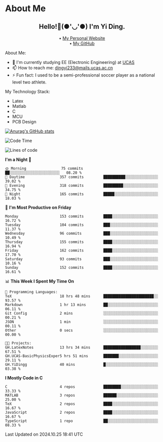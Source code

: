 # About Me

<h2 style="text-align:center;"> Hello!👋(●'◡'●) I'm Yi Ding.</h2>

<div style="text-align:center;">
  • <a href="https://yidingg.github.io/YiDingg">My Personal Website</a><br>
  • <a href="https://github.com/YiDingg">My GitHub</a>
</div>

About Me:
- 🔭 I'm currently studying EE (Electronic Engineering) at [UCAS](https://www.ucas.ac.cn/)
- 📫 How to reach me: dingyi233@mails.ucas.ac.cn
- ⚡ Fun fact: I used to be a semi-professional soccer player as a national level two athlete.

My Technology Stack:
- Latex
- Matlab
- C
- MCU
- PCB Design

[![Anurag's GitHub stats](https://github-readme-stats.vercel.app/api?username=YiDingg)](https://github.com/anuraghazra/github-readme-stats)

<!--START_SECTION:waka-->
![Code Time](http://img.shields.io/badge/Code%20Time-632%20hrs%2057%20mins-blue)

![Lines of code](https://img.shields.io/badge/From%20Hello%20World%20I%27ve%20Written-607.2%20thousand%20lines%20of%20code-blue)

**I'm a Night 🦉** 

```text
🌞 Morning                75 commits          ██░░░░░░░░░░░░░░░░░░░░░░░   08.20 % 
🌆 Daytime                357 commits         ██████████░░░░░░░░░░░░░░░   39.02 % 
🌃 Evening                318 commits         █████████░░░░░░░░░░░░░░░░   34.75 % 
🌙 Night                  165 commits         █████░░░░░░░░░░░░░░░░░░░░   18.03 % 
```
📅 **I'm Most Productive on Friday** 

```text
Monday                   153 commits         ████░░░░░░░░░░░░░░░░░░░░░   16.72 % 
Tuesday                  104 commits         ███░░░░░░░░░░░░░░░░░░░░░░   11.37 % 
Wednesday                96 commits          ███░░░░░░░░░░░░░░░░░░░░░░   10.49 % 
Thursday                 155 commits         ████░░░░░░░░░░░░░░░░░░░░░   16.94 % 
Friday                   162 commits         ████░░░░░░░░░░░░░░░░░░░░░   17.70 % 
Saturday                 93 commits          ███░░░░░░░░░░░░░░░░░░░░░░   10.16 % 
Sunday                   152 commits         ████░░░░░░░░░░░░░░░░░░░░░   16.61 % 
```


📊 **This Week I Spent My Time On** 

```text
💬 Programming Languages: 
TeX                      18 hrs 48 mins      ███████████████████████░░   93.57 % 
Markdown                 1 hr 13 mins        ██░░░░░░░░░░░░░░░░░░░░░░░   06.11 % 
Git Config               2 mins              ░░░░░░░░░░░░░░░░░░░░░░░░░   00.21 % 
JSON                     1 min               ░░░░░░░░░░░░░░░░░░░░░░░░░   00.11 % 
Other                    0 secs              ░░░░░░░░░░░░░░░░░░░░░░░░░   00.00 % 

🐱‍💻 Projects: 
GH.LatexNotes            13 hrs 34 mins      █████████████████░░░░░░░░   67.51 % 
GH.UCAS-BasicPhysicsExper5 hrs 51 mins       ███████░░░░░░░░░░░░░░░░░░   29.11 % 
GH.YiDingg               40 mins             █░░░░░░░░░░░░░░░░░░░░░░░░   03.38 % 
```

**I Mostly Code in C** 

```text
C                        4 repos             ████████░░░░░░░░░░░░░░░░░   33.33 % 
MATLAB                   3 repos             ██████░░░░░░░░░░░░░░░░░░░   25.00 % 
TeX                      2 repos             ████░░░░░░░░░░░░░░░░░░░░░   16.67 % 
JavaScript               2 repos             ████░░░░░░░░░░░░░░░░░░░░░   16.67 % 
TypeScript               1 repo              ██░░░░░░░░░░░░░░░░░░░░░░░   08.33 % 
```




 Last Updated on 2024.10.25 18:41 UTC
<!--END_SECTION:waka-->
